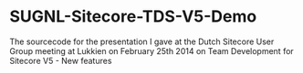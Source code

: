 SUGNL-Sitecore-TDS-V5-Demo
==========================

The sourcecode for the presentation I gave at the Dutch Sitecore User Group meeting at Lukkien on February 25th 2014 on Team Development for Sitecore V5 - New features
